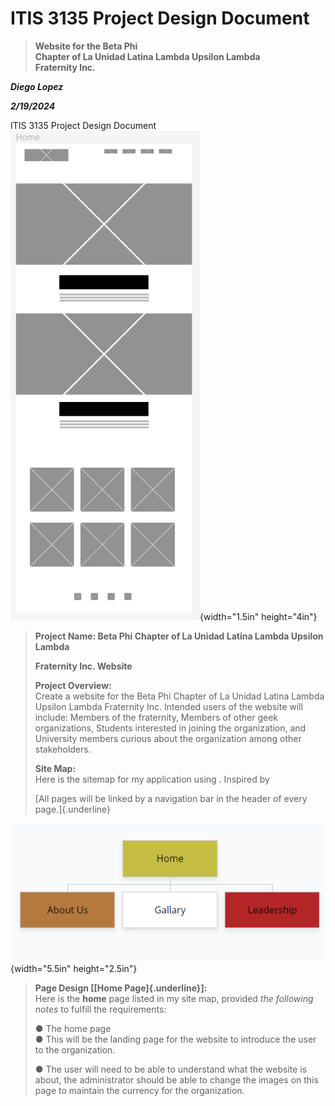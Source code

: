 # ITIS 3135 Project Design Document

> **Website for the Beta Phi**\
> **Chapter of La Unidad Latina Lambda Upsilon Lambda**\
> **Fraternity Inc.**

***Diego Lopez***

***2/19/2024***

ITIS 3135 Project Design
Document![](media/image2.png){width="1.5in"
height="4in"}

> **Project Name: Beta Phi Chapter of La Unidad Latina Lambda Upsilon
> Lambda**
>
> **Fraternity Inc. Website**
>
> **Project Overview:**\
> Create a website for the Beta Phi Chapter of La Unidad Latina Lambda
> Upsilon Lambda Fraternity Inc. Intended users of the website will
> include: Members of the fraternity, Members of other geek
> organizations, Students interested in joining the organization, and
> University members curious about the organization among other
> stakeholders.
>
> **Site Map:**\
> Here is the sitemap for my application using . Inspired by
>
> [All pages will be linked by a navigation bar in the header of every
> page.]{.underline}

![](media/image1.png){width="5.5in"
height="2.5in"}

> **Page Design \[[Home Page]{.underline}\]:**\
> Here is the **home** page listed in my site map, provided *the
> following notes* to fulfill the requirements:
>
> ● The home page\
> ● This will be the landing page for the website to introduce the user
> to the organization.
>
> ● The user will need to be able to understand what the website is
> about, the administrator should be able to change the images on this
> page to maintain the currency for the organization.